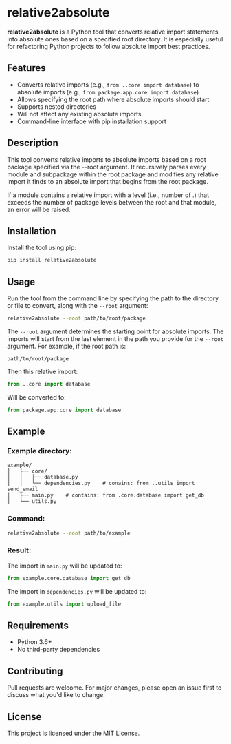 # relative2absolute

**relative2absolute** is a Python tool that converts relative import statements into absolute ones based on a specified root directory. It is especially useful for refactoring Python projects to follow absolute import best practices.

## Features

- Converts relative imports (e.g., `from ..core import database`) to absolute imports (e.g., `from package.app.core import database`)
- Allows specifying the root path where absolute imports should start
- Supports nested directories
- Will not affect any existing absolute imports
- Command-line interface with pip installation support

## Description

This tool converts relative imports to absolute imports based on a root package specified via the --root argument. It recursively parses every module and subpackage within the root package and modifies any relative import it finds to an absolute import that begins from the root package.

If a module contains a relative import with a level (i.e., number of .) that exceeds the number of package levels between the root and that module, an error will be raised.

## Installation

Install the tool using pip:

```bash
pip install relative2absolute
```

## Usage

Run the tool from the command line by specifying the path to the directory or file to convert, along with the `--root` argument:

```bash
relative2absolute --root path/to/root/package
```

The `--root` argument determines the starting point for absolute imports. The imports will start from the last element in the path you provide for the `--root` argument. For example, if the root path is:

```
path/to/root/package
```

Then this relative import:

```python
from ..core import database
```

Will be converted to:

```python
from package.app.core import database
```

## Example

### Example directory:

```
example/
│   ├── core/
│   │   ├── database.py
│   │   └── dependencies.py    # conains: from ..utils import send_email 
│   ├── main.py    # contains: from .core.database import get_db
│   └── utils.py        

```

### Command:

```bash
relative2absolute --root path/to/example
```

### Result:

The import in `main.py` will be updated to:

```python
from example.core.database import get_db
```

The import in `dependencies.py` will be updated to:

```python
from example.utils import upload_file
```

## Requirements

- Python 3.6+
- No third-party dependencies

## Contributing

Pull requests are welcome. For major changes, please open an issue first to discuss what you'd like to change.

## License

This project is licensed under the MIT License.
